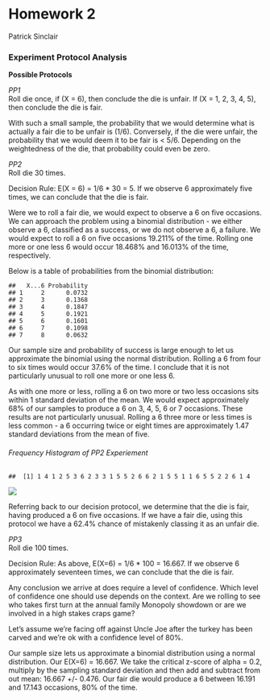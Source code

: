 Homework 2
================
Patrick Sinclair

### Experiment Protocol Analysis

**Possible Protocols**

*PP1*  
Roll die once, if \(X = 6\), then conclude the die is unfair. If
\(X = 1, 2, 3, 4, 5\), then conclude the die is fair.

With such a small sample, the probability that we would determine what
is actually a fair die to be unfair is (1/6). Conversely, if the die
were unfair, the probability that we would deem it to be fair is \< 5/6.
Depending on the weightedness of the die, that probability could even be
zero.

*PP2*  
Roll die 30 times.

Decision Rule: E(X = 6) = 1/6 \* 30 = 5. If we observe 6 approximately
five times, we can conclude that the die is fair.

Were we to roll a fair die, we would expect to observe a 6 on five
occasions. We can approach the problem using a binomial distribution -
we either observe a 6, classified as a success, or we do not observe a
6, a failure. We would expect to roll a 6 on five occasions 19.211% of
the time. Rolling one more or one less 6 would occur 18.468% and 16.013%
of the time, respectively.

Below is a table of probabilities from the binomial distribution:

    ##   X...6 Probability
    ## 1     2      0.0732
    ## 2     3      0.1368
    ## 3     4      0.1847
    ## 4     5      0.1921
    ## 5     6      0.1601
    ## 6     7      0.1098
    ## 7     8      0.0632

Our sample size and probability of success is large enough to let us
approximate the binomial using the normal distribution. Rolling a 6 from
four to six times would occur 37.6% of the time. I conclude that it is
not particularly unusual to roll one more or one less 6.

As with one more or less, rolling a 6 on two more or two less occasions
sits within 1 standard deviation of the mean. We would expect
approximately 68% of our samples to produce a 6 on 3, 4, 5, 6 or 7
occasions. These results are not particularly unusual. Rolling a 6 three
more or less times is less common - a 6 occurring twice or eight times
are approximately 1.47 standard deviations from the mean of five.

###### Frequency Histogram of PP2 Experiement

    ##  [1] 1 4 1 2 5 3 6 2 3 3 1 5 5 2 6 6 2 1 5 5 1 1 6 5 5 2 2 6 1 4

![](Homework2_files/figure-gfm/unnamed-chunk-1-1.png)<!-- -->

Referring back to our decision protocol, we determine that the die is
fair, having produced a 6 on five occasions. If we have a fair die,
using this protocol we have a 62.4% chance of mistakenly classing it as
an unfair die.

*PP3*  
Roll die 100 times.

Decision Rule: As above, E(X=6) = 1/6 \* 100 = 16.667. If we observe 6
approximately seventeen times, we can conclude that the die is fair.

Any conclusion we arrive at does require a level of confidence. Which
level of confidence one should use depends on the context. Are we
rolling to see who takes first turn at the annual family Monopoly
showdown or are we involved in a high stakes craps game?

Let’s assume we’re facing off against Uncle Joe after the turkey has
been carved and we’re ok with a confidence level of 80%.

Our sample size lets us approximate a binomial distribution using a
normal distribution. Our E(X=6) = 16.667. We take the critical z-score
of alpha = 0.2, multiply by the sampling standard deviation and then add
and subtract from out mean: 16.667 +/- 0.476. Our fair die would produce
a 6 between 16.191 and 17.143 occasions, 80% of the time.
